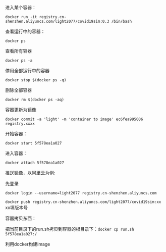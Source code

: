 进入某个容器：

`docker run -it registry.cn-shenzhen.aliyuncs.com/light2077/covid19sim:0.3 /bin/bash `

查看运行中的容器：

`docker ps`

查看所有容器

`docker ps -a`

停用全部运行中的容器

`docker stop $(docker ps -q)`

删除全部容器

`docker rm $(docker ps -aq)`

容器更新为镜像

`docker commit -a 'light' -m 'container to image' ec6fea995006 registry.xxxx `



开始容器：

`docker start 5f578ea1a027 `

进入容器：

`docker attach 5f578ea1a027 `



推送镜像，以[阿里云](https://cr.console.aliyun.com/)为例:

先登录

`docker login --username=light2077 registry.cn-shenzhen.aliyuncs.com`

`docker push registry.cn-shenzhen.aliyuncs.com/light2077/covid19sim:xx` xx填版本号

容器拷贝东西：

把当前目录下的run.sh拷贝到容器的根目录下：`docker cp run.sh 5f578ea1a027:/`





利用docker构建image